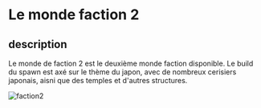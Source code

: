 # Le monde faction 2

## description 
Le monde de faction 2 est le deuxième monde faction disponible. Le build du spawn est axé sur le thème du japon, avec de nombreux cerisiers japonais, aisni que des temples et d'autres structures.

![faction2](https://raw.githubusercontent.com/HisteriaMC/histeria-wiki/main/.assets/pictures/faction2.png)

